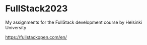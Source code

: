 # FullStack2023
My assignments for the FullStack development course by Helsinki University

https://fullstackopen.com/en/

